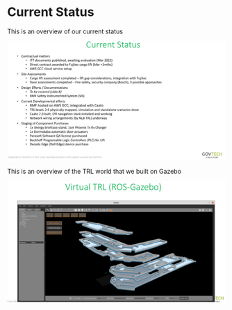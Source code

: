 # Current Status

This is an overview of our current status


![Current Status](../images/current-status.png)


This is an overview of the TRL world that we built on Gazebo


![Current Status](../images/virtual-trl.png)